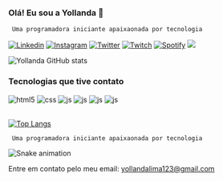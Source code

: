 ### Olá! Eu sou a Yollanda 👋


 
     
     Uma programadora iniciante apaixaonada por tecnologia
     


[![Linkedin](https://img.shields.io/badge/LinkedIn-0077B5?style=for-the-badge&logo=linkedin&logoColor=white)](https://www.linkedin.com/in/yollanda-lima-19826316a/)
[![Instagram](https://img.shields.io/badge/Instagram-E4405F?style=for-the-badge&logo=instagram&logoColor=white)](https://www.instagram.com/yollandaa_lima/)
[![Twitter](https://img.shields.io/badge/Twitter-1DA1F2?style=for-the-badge&logo=twitter&logoColor=white)](https://twitter.com/LimaYollanda)
[![Twitch](https://img.shields.io/badge/Twitch-9146FF?style=for-the-badge&logo=twitch&logoColor=white)](https://www.twitch.tv/yohlima)
[![Spotify](https://img.shields.io/badge/Spotify-1ED760?&style=for-the-badge&logo=spotify&logoColor=white
)](https://open.spotify.com/user/31hn2y4ulpcnypxscltbtw4tmdza?si=0a98ade21c014755)
 <a href = "yollandalima123@gmail.com"><img src="https://img.shields.io/badge/-Gmail-%23333?style=for-the-badge&logo=gmail&logoColor=white" target="_blank"></a>

![Yollanda GitHub stats](https://github-readme-stats.vercel.app/api?username=Yollanda-lima&show_icons=true&theme=radical)

### Tecnologias que tive contato

<div style="display: inline_block">
  <img align="center" alt="html5" src="https://img.shields.io/badge/C%23-239120?style=for-the-badge&logo=c-sharp&logoColor=white" />
  <img align="center" alt="css" src="https://img.shields.io/badge/C-00599C?style=for-the-badge&logo=c&logoColor=white" />
  <img align="center" alt="js" src="https://img.shields.io/badge/Java-ED8B00?style=for-the-badge&logo=java&logoColor=white" />
   <img align="center" alt="js" src="https://img.shields.io/badge/HTML-239120?style=for-the-badge&logo=html5&logoColor=white" />
    <img align="center" alt="js" src="https://img.shields.io/badge/CSS-239120?&style=for-the-badge&logo=css3&logoColor=white" />
     <img align="center" alt="js" src="https://img.shields.io/badge/JavaScript-F7DF1E?style=for-the-badge&logo=javascript&logoColor=black" />
  
</div><br/>  

[![Top Langs](https://github-readme-stats.vercel.app/api/top-langs/?username=Yollanda-lima&layout=compact)](https://github.com/anuraghazra/github-readme-stats)

 
     
     Uma programadora iniciante apaixaonada por tecnologia
     

![Snake animation](https://github.com/Yollanda-lima/Yollanda-lima/blob/output/github-contribution-grid-snake.svg)

Entre em contato pelo meu email: yollandalima123@gmail.com
